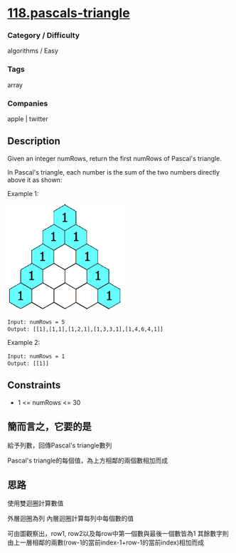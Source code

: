 # [118.pascals-triangle](https://leetcode.com/problems/pascals-triangle)

### Category / Difficulty
algorithms / Easy

### Tags
array
	 		
### Companies
apple | twitter

## Description
Given an integer numRows, return the first numRows of Pascal's triangle.

In Pascal's triangle, each number is the sum of the two numbers directly above it as shown:


Example 1:

![image info](./img/118e1.gif)
```
Input: numRows = 5
Output: [[1],[1,1],[1,2,1],[1,3,3,1],[1,4,6,4,1]]
```

Example 2:
```
Input: numRows = 1
Output: [[1]]
```

## Constraints
- 1 <= numRows <= 30

## 簡而言之，它要的是
給予列數，回傳Pascal's triangle數列

Pascal's triangle的每個值，為上方相鄰的兩個數相加而成


## 思路
使用雙迴圈計算數值

外層迴圈為列
內層迴圈計算每列中每個數的值

可由圖觀察出，row1, row2以及每row中第一個數與最後一個數皆為1
其餘數字則由上一層相鄰的兩數(row-1的當前index-1+row-1的當前index)相加而成

